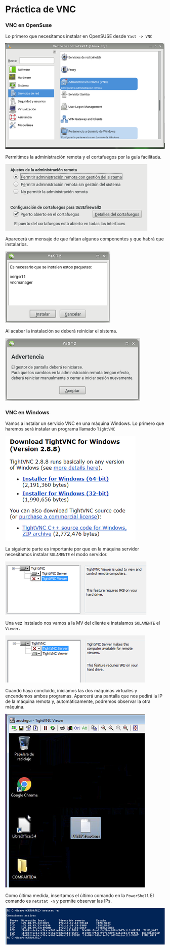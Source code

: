 # Práctica de VNC

### VNC en OpenSuse

Lo primero que necesitamos instalar en OpenSUSE desde `Yast -> VNC`

![1](./img/1.png)

Permitimos la administración remota y el cortafuegos por la guía facilitada.

![2](./img/2.png)

Aparecerá un mensaje de que faltan algunos componentes y que habrá que instalarlos.

![2](./img/3.png)

Al acabar la instalación se deberá reiniciar el sistema.

![2](./img/4.png)

### VNC en Windows

Vamos a instalar un servicio VNC en una máquina Windows. Lo primero que haremos será instalar un programa llamado `TightVNC`

![2](./img/5.png)

La siguiente parte es importante por que en la máquina servidor necesitamos instalar `SOLAMENTE` el modo servidor.

![2](./img/6.png)

Una vez instalado nos vamos a la MV del cliente e instalamos `SOLAMENTE`  el `Viewer`.

![2](./img/7.png)

Cuando haya concluído, iniciamos las dos máquinas virtuales y encendemos ambos programas. Aparcerá una pantalla que nos pedirá la IP de la máquina remota y, automáticamente, podremos observar la otra máquina.

![2](./img/8.png)

Como última medida, insertamos el último comando en la `PowerShell` El comando es `netstat -n` y permite observar las IPs.

![2](./img/9.png)
